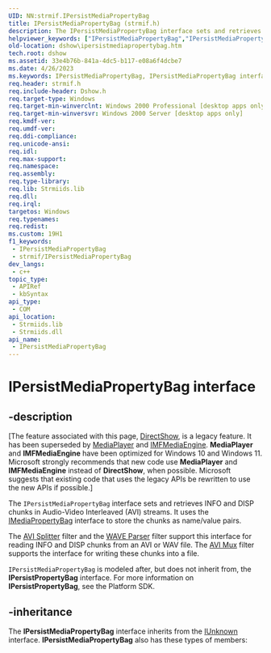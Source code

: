 ```yaml
---
UID: NN:strmif.IPersistMediaPropertyBag
title: IPersistMediaPropertyBag (strmif.h)
description: The IPersistMediaPropertyBag interface sets and retrieves INFO and DISP chunks in Audio-Video Interleaved (AVI) streams.
helpviewer_keywords: ["IPersistMediaPropertyBag","IPersistMediaPropertyBag interface [DirectShow]","IPersistMediaPropertyBag interface [DirectShow]","described","IPersistMediaPropertyBagInterface","dshow.ipersistmediapropertybag","strmif/IPersistMediaPropertyBag"]
old-location: dshow\ipersistmediapropertybag.htm
tech.root: dshow
ms.assetid: 33e4b76b-841a-4dc5-b117-e08a6f4dcbe7
ms.date: 4/26/2023
ms.keywords: IPersistMediaPropertyBag, IPersistMediaPropertyBag interface [DirectShow], IPersistMediaPropertyBag interface [DirectShow],described, IPersistMediaPropertyBagInterface, dshow.ipersistmediapropertybag, strmif/IPersistMediaPropertyBag
req.header: strmif.h
req.include-header: Dshow.h
req.target-type: Windows
req.target-min-winverclnt: Windows 2000 Professional [desktop apps only]
req.target-min-winversvr: Windows 2000 Server [desktop apps only]
req.kmdf-ver: 
req.umdf-ver: 
req.ddi-compliance: 
req.unicode-ansi: 
req.idl: 
req.max-support: 
req.namespace: 
req.assembly: 
req.type-library: 
req.lib: Strmiids.lib
req.dll: 
req.irql: 
targetos: Windows
req.typenames: 
req.redist: 
ms.custom: 19H1
f1_keywords:
 - IPersistMediaPropertyBag
 - strmif/IPersistMediaPropertyBag
dev_langs:
 - c++
topic_type:
 - APIRef
 - kbSyntax
api_type:
 - COM
api_location:
 - Strmiids.lib
 - Strmiids.dll
api_name:
 - IPersistMediaPropertyBag
---
```


# IPersistMediaPropertyBag interface


## -description

\[The feature associated with this page, [DirectShow](/windows/win32/directshow/directshow), is a legacy feature. It has been superseded by [MediaPlayer](/uwp/api/Windows.Media.Playback.MediaPlayer) and [IMFMediaEngine](/windows/win32/api/mfmediaengine/nn-mfmediaengine-imfmediaengine). **MediaPlayer** and **IMFMediaEngine** have been optimized for Windows 10 and Windows 11. Microsoft strongly recommends that new code use **MediaPlayer** and **IMFMediaEngine** instead of **DirectShow**, when possible. Microsoft suggests that existing code that uses the legacy APIs be rewritten to use the new APIs if possible.\]

The <code>IPersistMediaPropertyBag</code> interface sets and retrieves INFO and DISP chunks in Audio-Video Interleaved (AVI) streams. It uses the <a href="/windows/desktop/api/strmif/nn-strmif-imediapropertybag">IMediaPropertyBag</a> interface to store the chunks as name/value pairs.

The <a href="/windows/desktop/DirectShow/avi-splitter-filter">AVI Splitter</a> filter and the <a href="/windows/desktop/DirectShow/wave-parser-filter">WAVE Parser</a> filter support this interface for reading INFO and DISP chunks from an AVI or WAV file. The <a href="/windows/desktop/DirectShow/avi-mux-filter">AVI Mux</a> filter supports the interface for writing these chunks into a file.

<code>IPersistMediaPropertyBag</code> is modeled after, but does not inherit from, the <b>IPersistPropertyBag</b> interface. For more information on <b>IPersistPropertyBag</b>, see the Platform SDK.

## -inheritance

The <b>IPersistMediaPropertyBag</b> interface inherits from the <a href="/windows/desktop/api/unknwn/nn-unknwn-iunknown">IUnknown</a> interface. <b>IPersistMediaPropertyBag</b> also has these types of members:

